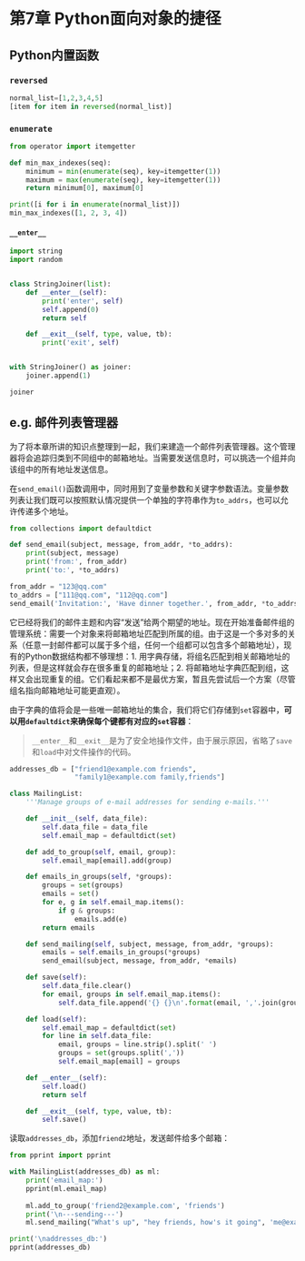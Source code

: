 # 第7章 Python面向对象的捷径
## Python内置函数
### `reversed`

```python
normal_list=[1,2,3,4,5]
[item for item in reversed(normal_list)]
```

### `enumerate`

```python
from operator import itemgetter

def min_max_indexes(seq):
    minimum = min(enumerate(seq), key=itemgetter(1))
    maximum = max(enumerate(seq), key=itemgetter(1))
    return minimum[0], maximum[0]

print([i for i in enumerate(normal_list)])
min_max_indexes([1, 2, 3, 4])
```

#### `__enter__`

```python
import string
import random


class StringJoiner(list):
    def __enter__(self):
        print('enter', self)
        self.append(0)
        return self

    def __exit__(self, type, value, tb):
        print('exit', self)


with StringJoiner() as joiner:
    joiner.append(1)

joiner
```

## e.g. 邮件列表管理器
为了将本章所讲的知识点整理到一起，我们来建造一个邮件列表管理器。这个管理器将会追踪归类到不同组中的邮箱地址。当需要发送信息时，可以挑选一个组并向该组中的所有地址发送信息。

在`send_email()`函数调用中，同时用到了变量参数和关键字参数语法。变量参数列表让我们既可以按照默认情况提供一个单独的字符串作为`to_addrs`，也可以允许传递多个地址。

```python
from collections import defaultdict

def send_email(subject, message, from_addr, *to_addrs):
    print(subject, message)
    print('from:', from_addr)
    print('to:', *to_addrs)
```

```python
from_addr = "123@qq.com"
to_addrs = ["111@qq.com", "112@qq.com"]
send_email('Invitation:', 'Have dinner together.', from_addr, *to_addrs)
```

它已经将我们的邮件主题和内容“发送”给两个期望的地址。现在开始准备邮件组的管理系统：需要一个对象来将邮箱地址匹配到所属的组。由于这是一个多对多的关系（任意一封邮件都可以属于多个组，任何一个组都可以包含多个邮箱地址），现有的Python数据结构都不够理想：1. 用字典存储，将组名匹配到相关邮箱地址的列表，但是这样就会存在很多重复的邮箱地址；2. 将邮箱地址字典匹配到组，这样又会出现重复的组。它们看起来都不是最优方案，暂且先尝试后一个方案（尽管组名指向邮箱地址可能更直观）。

由于字典的值将会是一些唯一邮箱地址的集合，我们将它们存储到`set`容器中，**可以用`defaultdict`来确保每个键都有对应的`set`容器**：

> `__enter__`和`__exit__`是为了安全地操作文件，由于展示原因，省略了`save`和`load`中对文件操作的代码。

```python
addresses_db = ["friend1@example.com friends",
                "family1@example.com family,friends"]

class MailingList:
    '''Manage groups of e-mail addresses for sending e-mails.'''

    def __init__(self, data_file):
        self.data_file = data_file
        self.email_map = defaultdict(set)

    def add_to_group(self, email, group):
        self.email_map[email].add(group)

    def emails_in_groups(self, *groups):
        groups = set(groups)
        emails = set()
        for e, g in self.email_map.items():
            if g & groups:
                emails.add(e)
        return emails

    def send_mailing(self, subject, message, from_addr, *groups):
        emails = self.emails_in_groups(*groups)
        send_email(subject, message, from_addr, *emails)

    def save(self):
        self.data_file.clear()
        for email, groups in self.email_map.items():
            self.data_file.append('{} {}\n'.format(email, ','.join(groups)))

    def load(self):
        self.email_map = defaultdict(set)
        for line in self.data_file:
            email, groups = line.strip().split(' ')
            groups = set(groups.split(','))
            self.email_map[email] = groups

    def __enter__(self):
        self.load()
        return self

    def __exit__(self, type, value, tb):
        self.save()
```

读取`addresses_db`，添加`friend2`地址，发送邮件给多个邮箱：

```python
from pprint import pprint

with MailingList(addresses_db) as ml:
    print('email_map:')
    pprint(ml.email_map)
    
    ml.add_to_group('friend2@example.com', 'friends')
    print('\n---sending---')
    ml.send_mailing("What's up", "hey friends, how's it going", 'me@example.com', 'friends')

print('\naddresses_db:')
pprint(addresses_db)
```

